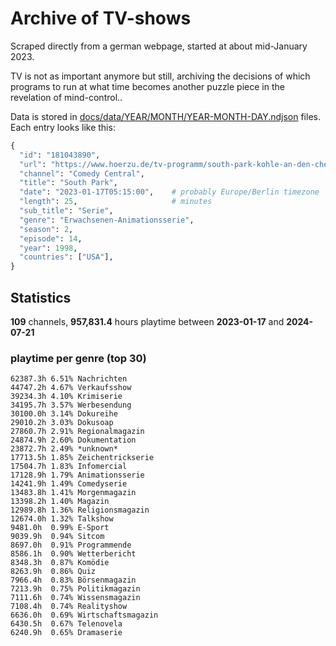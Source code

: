 # Archive of TV-shows

Scraped directly from a german webpage, started at about mid-January 2023.

TV is not as important anymore but still, archiving the decisions of which programs to run at what time
becomes another puzzle piece in the revelation of mind-control.. 

Data is stored in [docs/data/YEAR/MONTH/YEAR-MONTH-DAY.ndjson](docs/data/) files. 
Each entry looks like this:

```python
{
  "id": "181043890", 
  "url": "https://www.hoerzu.de/tv-programm/south-park-kohle-an-den-chefkoch/bid_181043890/", 
  "channel": "Comedy Central", 
  "title": "South Park", 
  "date": "2023-01-17T05:15:00",    # probably Europe/Berlin timezone 
  "length": 25,                     # minutes 
  "sub_title": "Serie", 
  "genre": "Erwachsenen-Animationsserie", 
  "season": 2, 
  "episode": 14, 
  "year": 1998, 
  "countries": ["USA"],
}
```

## Statistics

**109** channels, **957,831.4** hours playtime between **2023-01-17** and **2024-07-21**


### playtime per genre (top 30)

    62387.3h 6.51% Nachrichten
    44747.2h 4.67% Verkaufsshow
    39234.3h 4.10% Krimiserie
    34195.7h 3.57% Werbesendung
    30100.0h 3.14% Dokureihe
    29010.2h 3.03% Dokusoap
    27860.7h 2.91% Regionalmagazin
    24874.9h 2.60% Dokumentation
    23872.7h 2.49% *unknown*
    17713.5h 1.85% Zeichentrickserie
    17504.7h 1.83% Infomercial
    17128.9h 1.79% Animationsserie
    14241.9h 1.49% Comedyserie
    13483.8h 1.41% Morgenmagazin
    13398.2h 1.40% Magazin
    12989.8h 1.36% Religionsmagazin
    12674.0h 1.32% Talkshow
    9481.0h  0.99% E-Sport
    9039.9h  0.94% Sitcom
    8697.0h  0.91% Programmende
    8586.1h  0.90% Wetterbericht
    8348.3h  0.87% Komödie
    8263.9h  0.86% Quiz
    7966.4h  0.83% Börsenmagazin
    7213.9h  0.75% Politikmagazin
    7111.6h  0.74% Wissensmagazin
    7108.4h  0.74% Realityshow
    6636.0h  0.69% Wirtschaftsmagazin
    6430.5h  0.67% Telenovela
    6240.9h  0.65% Dramaserie
